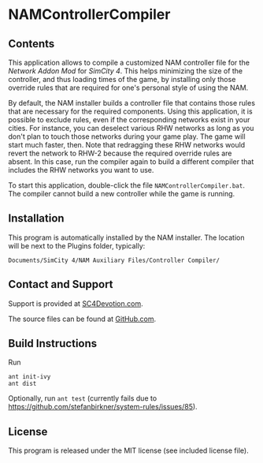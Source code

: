 
 NAMControllerCompiler
=======================

 Contents
----------

This application allows to compile a customized NAM controller file for the
_Network Addon Mod_ for _SimCity 4_. This helps minimizing the size of the
controller, and thus loading times of the game, by installing only those
override rules that are required for one's personal style of using the NAM.

By default, the NAM installer builds a controller file that contains those rules
that are necessary for the required components. Using this application, it is
possible to exclude rules, even if the corresponding networks exist in your
cities. For instance, you can deselect various RHW networks as long as you don't
plan to touch those networks during your game play. The game will start much
faster, then. Note that redragging these RHW networks would revert the network
to RHW-2 because the required override rules are absent. In this case, run the
compiler again to build a different compiler that includes the RHW networks you
want to use.

To start this application, double-click the file `NAMControllerCompiler.bat`.
The compiler cannot build a new controller while the game is running.


 Installation
--------------

This program is automatically installed by the NAM installer. The location
will be next to the Plugins folder, typically:

    Documents/SimCity 4/NAM Auxiliary Files/Controller Compiler/


 Contact and Support
---------------------

Support is provided at
[SC4Devotion.com](http://sc4devotion.com/forums/index.php?board=90.0).

The source files can be found at
[GitHub.com](https://github.com/memo33/NAMControllerCompiler).


 Build Instructions
--------------------

Run

    ant init-ivy
    ant dist

Optionally, run `ant test` (currently fails due to https://github.com/stefanbirkner/system-rules/issues/85).


 License
---------

This program is released under the MIT license (see included license file).

